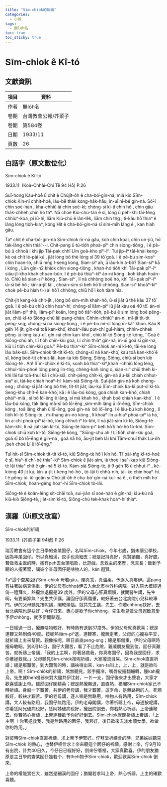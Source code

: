 ```yaml
---
title: "Sīm-chiok的祈禱"
categories:
  - 小說
tags:
  - 無lo̍h名
toc: true
toc_sticky: true
---
```


# Sīm-chiok ê Kî-tó

## 文獻資訊

| 項目 | 資料 |
|---|---|
| 作者 | 無lo̍h名 |
| 卷期 | 台灣教會公報/芥菜子 |
| 卷期 | 第584卷 |
| 日期 | 1933/11 |
| 頁數 | 26 |

## 白話字（原文數位化）

Sīm-chiok ê Kî-tó

1933.11  (Koà-Chhài-Chí Tē 94 Hō) P.26

Suī-hong Kàu-hoē ū chit ê Chúji̍t-o̍h ê cha-bó͘-gín-ná, miâ kiò Sīm-chiok.Kin-nî chhit-hoè, iáu-bē tha̍k kong-ha̍k-hāu, in-uī nî-bé gín-ná. Só͘-í chin soè-hàn , kha-chhiú iā chin soè-ki; chóng-sī kì-tî chin hó , chin gâu tha̍k-chheh,chin hó táⁿ. Nā choè Kiù-chú-tàn ê sî, lóng ū peh-khì tâi-téng chhiùⁿ-koa, pí iû-hì, liām Kiù-chú ê lân-le̍k, liām chin tn̂g ; tì-kàu hō͘ thiaⁿ ê lâng lóng tio̍h-kiaⁿ, kóng Hit ê cha-bó͘-gín-ná sī sím-mi̍h lâng ê , kán hiah gâu.

Taⁿ chit ê cha-bó͘-gín-ná Sīm-chiok m̄-nā gâu, koh chin koai, chin un-jiû, hō͘ ta̍k-lâng chin thiàⁿ--i. Chit-pang ū tú-tio̍h phoà-pīⁿ chin siong-tiōng , i ê pē-bú ū chhoā i khì ji̍p Tâi-pak chhī Lîm goā-kho pīⁿ-īⁿ. Tuì ji̍p-īⁿ tāi-khài keng-kè oá chi̍t lé-pài kú , jia̍t lóng bô thè lóng sī 39 tō͘ goā. I ê pē-bú sim-koaⁿ chin hoan-ló, chiū mn̄g I-seng kóng, Sian-siⁿ ah, ū iàu-kín á-bô? Sian-siⁿ kā i kóng , Lūn gín-n2 khiok chin siong-tiōng , khah-hó tio̍h khì Tâi-pak pīⁿ-īⁿ siáu-jî-kho khah choan-bûn. I ê pē-bú thiaⁿ-kìⁿ án-ni kóng , koh khah hoân-ló. Chiū kā sian-siⁿ kóng , Sian-siⁿ , lí nā chhòng boē hó, khì Tâi-pak pīⁿ-īⁿ iā-sī bē hó ; kin-á-ji̍t lâi , choan-sim sī beh hō͘ lí chhòng. Sian-siⁿ khoàⁿ-kìⁿ choè pē-bú hiah tì-ì ài hō͘ i chhòng, chiū hō͘ i koh tiàm hia.

Chi̍t-ji̍t keng-kè chi̍t-ji̍t , lóng bô sím-mi̍h khah-hó, ū-sî jia̍t ū thè kàu 37 tō͘ goā. I ê pē-bú chiū chin hoaⁿ-hí; chóng-sī liâm-piⁿ iū jia̍t kàu oá 40 tō͘. án-ni jia̍t liâm-piⁿ thè, liâm-piⁿ koân, lóng bô tiāⁿ-tio̍h, pē-bú ê sim lóng boē pêng-an, chiū kî-tó Siōng-chú lâi pang-chān. Chhin-chhiūⁿ án-ni, mî-ji̍t ti̍t-ti̍t peng-sng; chóng-sī ná siong-tiōng , i ê pē-bú mî-sî lóng m̄-káⁿ khùn. Kàu 8 ge̍h 14 ji̍t, gín-ná toā kan-khó͘, khoàⁿ-liáu put-chí guî-hiám, chhin-chhek pêng-iú lóng kàu-uī, gín-ná chin kan-khó͘ , chiū kî-tó Siōng-tē kóng, ‘'Goá ê Siōng-chú ah, Lí tio̍h chín-kiù goá, Lí chin thiàⁿ gín-ná, in-uī goá sī gín-ná, kiû Lí tio̍h chín-kiù goá.'' Pē-bú thiaⁿ-kìⁿ Sīm-chiok án-ni kî-tó, tāi-ke lóng lâu ba̍k-sái. Sīm-chiok ti̍t-ti̍t kî-tó; chóng-sī ná kan-khó͘, kàu toā kan-khó͘ ê sî, kóng boē-tit chhut-lâi, kan-ta kiò Siōng, Siōng, Siōng, chiū-sī beh kiò Siōng-tè . Ah! Sīm-chio̍k ê kî-tó, soah bô thiaⁿ-kìⁿ,khah -chhiú lóng léng, chhuì-tûn-phoê lóng péng lìn-tńg, chéng-kah lóng o͘, sian-siⁿ chiū the̍h ki-khì lâi tuì toā-thuí kā i chù-siā, chi̍t-pêng chi̍t-ki, gín-ná āu-lâi chiah chhut-siaⁿ ai, tāi-ke chiah hoaⁿ-hí  kám-siā Siōng-tè. Sui-jiân gín-ná koh cheng-eng ; chóng-sī jia̍t lóng bô thè, ti̍t-ti̍t jia̍t, iáu-kú Sīm-chiok ka-kī put-sî kî-tó. Seng-khu chi̍t-ē kan-khó͘, kā i ê lāu-bú kóng, goá chiah kan-khó͘, chiah pháiⁿ-miā , sī bô lō͘-ēng ê lâng, sí mā khah hó , khah boē chiah kan-khó͘ . I ê lāu-bú kóng, ta̍k lâng mā-sī bô lō͘-ēng ,sím-mi̍h lâng ū lō͘-ēng, Sīm-chiok kóng , toā lâng khah ū lō͘-ēng, goá gín-ná  bô lō͘-ēng. I ê lāu-bú koh kóng , lí tio̍h kî-tó Siōng-tè , m̄-thang án-no kóng , lí khoàⁿ lín a-hiaⁿ phoà-pīⁿ iā hó, lín a-chí phoà-pīⁿ iā-hó, lóng chhut-īⁿ tò-khì, lí nā jia̍t-sim kî-tó, Siōng-tè liâm-khì, lí nā jia̍t-sim kî-tó, Siōng-tè liâm-piⁿ beh hō͘ lí hó-hó tò-khì. Sīm-chiok chiū koh kî-tó  Siōng-tè kóng, ‘'Siōng-chú ah ! Lí tio̍h chín-kiù goá, goá sī bô lō͘-ēng ê gín-ná , goá nā hó, āu-ji̍t beh lâi khì Tām-chuí tha̍k Lú-o̍h ,beh choè Lí ê lō͘-ēng.''

Tuì hit-sî Sīm-chiok ti̍t-ti̍t kî-tó, kiû Siōng-tè hō͘ i kín hó. Tī pài-tn̂g kî-tó-hoē ê sî, hiaⁿ-tī chí-bē thiaⁿ-kìⁿ Sīm-chiok ê jia̍t-sim, iā thoè i saⁿ-kap kiû Siōng-tè lâi thiaⁿ chit ê gín-ná 5 kî-tó. Kám-siā Siōng-tè, tī 9 ge̍h 18 ū chhut-īⁿ , kè-kiōng 40 ji̍t kú, kin-á-ji̍t í-keng hó-hó , tò-lâi tī chhù-ni̍h, tāi-ke chin hoaⁿ-hí. I ê pêng-iú  iû-goân sī Chú-ji̍t-o̍h ê cha-bó͘-gín-ná kuí-nā ê , ū the̍h mi̍h hō͘ Sīm-chiok, hoan-gêng hoaⁿ-hí Sīm-chiok tò-lâi.

Siōng-tè ê koân-lêng si̍t-chāi toā, sui-jiân sī soè-hàn ê gín-ná; iáu-kú nā kiû-kiò Siōng-tè, jia̍t-sim kî-tó, Siōng-chú tek-khak hoaⁿ-hí thiaⁿ.

## 漢羅（Ùi原文改寫）

Sīm-chiok的祈禱

1933.11  (芥菜子第 94號) P.26

瑞芳教會有這个主日學的查某囡仔，名叫Sīm-chiok。今年七歲，猶未讀公學校，因為年尾囡仔。所以真細漢，跤手也真細支；總是記持真好，真賢讀冊，真好膽。若做救主誕的時，攏有peh去台頂唱歌，比遊戲，念救主的來歷，念真長；致到予聽的人攏著驚，講彼个查母囡仔是啥物人的，kán 遐賢。

Taⁿ這个查某囡仔Sīm-chiok 毋若gâu，閣真乖，真溫柔，予逐人真疼伊。這pang有拄著破病真傷重，伊的父母有chhoā伊去入台北市林外科病院。對入院大概經過倚一禮拜久，熱攏無退攏是39 度外。伊的父母心肝真煩惱，就問醫生講，先生啊，有要緊抑無？先生共伊講，論囡仔卻真傷重，較好著去台北病院小兒科較專門。伊的父母聽見按呢講，閣較煩惱。就共先生講，先生，你若chhòng袂好，去台北病院也是袂好；今仔日來，專心是欲予你chhòng。先生看見做父母遐致意愛予伊chhòng，就予伊閣踮遐。

一日經過一日，攏無啥物較好，有時熱有退到37度外。伊的父母就真歡喜；總是連鞭又熱到倚40度。按呢熱liâm-piⁿ退，連鞭寒，攏無定著，父母的心攏袂平安，就祈禱上主來幫贊。親像按呢，暝日直直peng-sng；總是那傷重，伊的父母暝時攏毋敢睏。到8月14日，囡仔大艱苦，看了不止危險，親戚朋友攏到位，囡仔真艱苦，就祈禱上帝講，「我的上主啊，你著拯救我，你真疼囡仔，因為我是囡仔，求你著拯救我。」父母聽見Sīm-chiok按呢祈禱，大家攏流目屎。Sīm-chiok直直祈禱；總是那艱苦，到大艱苦的時，講袂得出來，kan-ta叫上，上，上，就是欲叫上帝。啊！Sīm-chio̍k的祈禱，煞無聽見，跤手攏冷，嘴唇皮攏翻輾轉，腫kah攏烏，先生就theh機器來對大腿共伊注射，一爿一支，囡仔後來才出聲哀，大家才歡喜感謝上帝。雖然囡仔閣精英；總是熱攏無退，直直熱，猶閣Sīm-chiok家己不時祈禱。身軀一下艱苦，共伊的老母講，我才艱苦，這歹命，是無路用的人，死嘛較好，較袂才艱苦。伊的老母講，逐人嘛是無路用，啥物人有路用，Sīm-chiok講，大人較有路用，我囡仔無路用。伊的老母閣講，你著祈禱上帝，毋通按呢講，你看恁阿兄破病也好，恁阿姊破病也好，攏出院倒去，你若熱心祈禱，上帝連鞭去，你若熱心祈禱，上帝連鞭欲予你好好倒去。Sīm-chiok就閣祈禱上帝講，「上主啊 ！你著拯救我，我是無路用的囡仔，我若好，後日欲來去淡水讀女學，欲做你的路用。」

對彼時Sīm-chiok直直祈禱，求上帝予伊緊好。佇拜堂祈禱會的時，兄弟姊妹聽見Sīm-chiok 的熱心，也替伊相佮求上帝來聽這个囡仔的祈禱。感謝上帝，佇9月18有出院，計共40日久，今仔日已經好好，倒來佇厝裡，大家真歡喜。伊的朋友猶原是主日學的查某囡仔幾若个，有theh物予Sīm-chiok，歡迎歡喜Sīm-chiok 倒來。

上帝的權能實在大，雖然是細漢的囡仔；猶閣若求叫上帝，熱心祈禱，上主的確歡喜聽。
